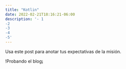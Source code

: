 ```yaml
---
title: "Kotlin"
date: 2022-02-21T18:16:21-06:00
description: '- 1
-2
-3
-4
-5'
---
```


Usa este post para anotar tus expectativas de la misión.

!Probando el blog¡


